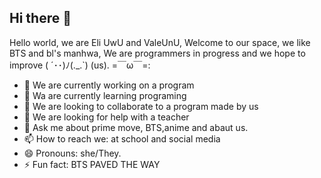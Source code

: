 ## Hi there 👋
Hello world, we are Eli UwU and ValeUnU, Welcome to our space, we like BTS and bl's manhwa, We are programmers in progress and we hope to improve ( ´･･)ﾉ(._.`) (us).
=￣ω￣=:
- 🔭 We are currently working on a program
- 🌱 Wa are currently learning programing
- 👯 We are looking to collaborate to a program made by us
- 🤔 We are looking for help with a teacher
- 💬 Ask me about prime move, BTS,anime and abaut us. 
- 📫 How to reach we: at school and social media
- 😄 Pronouns: she/They.
- ⚡ Fun fact: BTS PAVED THE WAY
